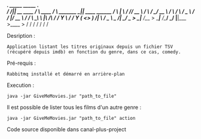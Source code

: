   ________.__                  _____              _____              .__               
 /  _____/|__|__  __ ____     /     \   ____     /     \   _______  _|__| ____   ______
/   \  ___|  \  \/ // __ \   /  \ /  \_/ __ \   /  \ /  \ /  _ \  \/ /  |/ __ \ /  ___/
\    \_\  \  |\   /\  ___/  /    Y    \  ___/  /    Y    (  <_> )   /|  \  ___/ \___ \ 
 \______  /__| \_/  \___  > \____|__  /\___  > \____|__  /\____/ \_/ |__|\___  >____  >
        \/              \/          \/     \/          \/                    \/     \/
		
		
Desription :

	Application listant les titres originaux depuis un fichier TSV (récupéré depuis imdb) en fonction du genre, dans ce cas, comedy.
	
Pré-requis :

	Rabbitmq installé et démarré en arrière-plan 

Execution :

	java -jar GiveMeMovies.jar "path_to_file"

Il est possible de lister tous les films d'un autre genre :

	java -jar GiveMeMovies.jar "path_to_file" action
	
Code source disponible dans canal-plus-project

